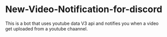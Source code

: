 # New-Video-Notification-for-discord
This is a bot that uses youtube data V3 api and notifies you when a video get uploaded from a youtube chaannel. 
